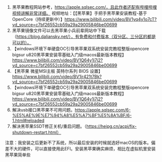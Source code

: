 1. 黑苹果教程网站参考，https://apple.sqlsec.com/，且此作者还配有哔哩哔哩视频讲解非常详细。
   视频地址：【【黑苹果】手把手黑苹果安装教程-基于 OpenCore（持续更新中）】https://www.bilibili.com/video/BV1yq4y1o7cT?vd_source=c7bf26552cb59a29a29005846be00699
2. 黑苹果镜像文件可以去黑苹果小兵前辈网站中下载（https://blog.daliansky.net/），有免费和付费版本（双分区、三分区的都是可以的）。
3. 【windows环境下单硬盘OC引导黑苹果双系统安装完教程整版opencore bigsur u820黑苹果安装零基础入门级macos最新版本教程】https://www.bilibili.com/video/BV1Q64y1i7j2?vd_source=c7bf26552cb59a29a29005846be00699
4. 【黑苹果 微星MSI主板  英特尔系列  BIOS 设置】https://www.bilibili.com/video/BV1ir421t7Bk?vd_source=c7bf26552cb59a29a29005846be00699
5. 【windows环境下单硬盘OC引导黑苹果双系统安装完教程整版opencore bigsur u820黑苹果安装零基础入门级macos最新版本教程】https://www.bilibili.com/video/BV1Q64y1i7j2?vd_source=c7bf26552cb59a29a29005846be00699
6. 解决usb接口黑苹果不可用问题。https://apple.sqlsec.com/6-%E5%AE%9E%E7%94%A8%E5%A7%BF%E5%8A%BF/6-1.html#reloaded
7. 解决黑苹果SSDT修正关机/重启问题。（https://heipg.cn/acpi/fix-shutdown-restart.html）

注意：我安装之后更新不了系统，所以最后安装的时候就选好macOS的版本。偏差不大的硬件，可以直接使用此EFI。安装黑苹果确实麻烦，相比在虚拟机里安装黑苹果简单些

